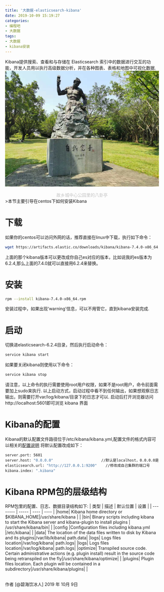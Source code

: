 ```yaml
---
title: '大数据-elasticsearch-kibana'
date: 2019-10-09 15:19:27
categories:
- 编程吧
- 大数据
tags:
- 大数据
- kibana安装
---
```





Kibana提供搜索、查看和与存储在 Elasticsearch 索引中的数据进行交互的功能，开发人员用以执行高级数据分析，并在各种图表、表格和地图中可视化数据.
![](https://raw.githubusercontent.com/liruixue/muqiaosite/master/images/tech/Tech-bigdata-elasticsearch-kibana-home.jpg)
<center><font color=#c3c3c3>故乡城中心公园里的八卦亭</font></center>
<!-- more -->
>本节主要引导在centos下如何安装Kibana


# 下载
如果你的centos可以访问外网的话，推荐直接在linux中下载，执行如下命令：
```bash
wget https://artifacts.elastic.co/downloads/kibana/kibana-7.4.0-x86_64.rpm
```
上面的那个kibana版本可以更改成你自己es对应的版本，比如说我的es版本为6.2.4,那么上面的7.4.0就可以直接用6.2.4来替换。
# 安装
```bash
rpm --install kibana-7.4.0-x86_64.rpm
```
安装过程中，如果出现‘warning’信息，可以不用管它，直到kibana安装完成.
# 启动
切换进elasticsearch-6.2.4目录，然后执行启动命令：
```bash
service kibana start
```
如果要关闭kibana则使用以下命令：
```bash
service kibana stop
```
请注意，以上命令的执行需要使用root用户权限，如果不是root用户，命令前面需要加上sudo来执行.
以上启动方式，启动过程中看不到任何输出，如果想观察日志输出，则需要打开var/log/kibana/目录下的日志才可以.
启动后打开浏览器访问 http://localhost:5601即可浏览 kibana 界面
# Kibana的配置
Kibana的默认配置文件路径位于/etc/kibana/kibana.yml,配置文件的格式内容可以相关的[配置说明](https://www.elastic.co/guide/en/kibana/7.4/settings.html)
将默认配置改成如下：
```bash
server.port: 5601
server.host: "0.0.0.0"						//默认是localhost，0.0.0.0是任何ip都可以访问
elasticsearch.url: "http://127.0.0.1:9200"    //修改成自己集群的端口号
kibana.index: ".kibana"
```
# Kibana RPM包的层级结构
RPM包里的配置、日志、数据目录结构如下:
| 类型        | 描述   |  默认位置  |  设置 |
| --------   | -----  | ----  | ----  |
|home| Kibana home directory or $KIBANA_HOME|/usr/share/kibana |  |
|bin| Binary scripts including kibana to start the Kibana server and kibana-plugin to install plugins | /usr/share/kibana/bin|   |
|config |Configuration files including kibana.yml |/etc/kibana| |
|data| The location of the data files written to disk by Kibana and its plugins|/var/lib/kibana| path.data|
|logs| Logs files location|/var/log/kibana| path.logs|
|logs| Logs files location|/var/log/kibana| path.logs|
|optimize| Transpiled source code. Certain administrative actions (e.g. plugin install) result in the source code being retranspiled on the fly|/usr/share/kibana/optimize| |
|plugins| Plugin files location. Each plugin will be contained in a subdirectory|/usr/share/kibana/plugins| |

</br>
作者 [@碧海饮冰人]    
2019 年 10月 9日    
  



